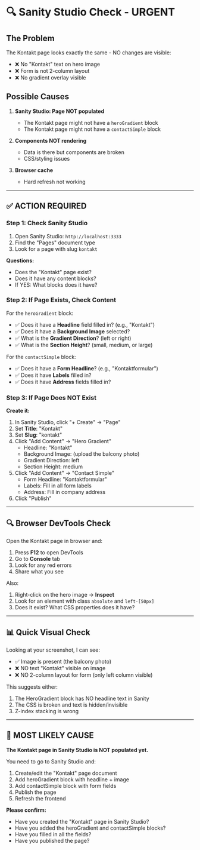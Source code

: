 # 🔍 Sanity Studio Check - URGENT

## The Problem

The Kontakt page looks exactly the same - NO changes are visible:
- ❌ No "Kontakt" text on hero image
- ❌ Form is not 2-column layout
- ❌ No gradient overlay visible

## Possible Causes

1. **Sanity Studio: Page NOT populated**
   - The Kontakt page might not have a `heroGradient` block
   - The Kontakt page might not have a `contactSimple` block
   
2. **Components NOT rendering**
   - Data is there but components are broken
   - CSS/styling issues

3. **Browser cache**
   - Hard refresh not working

---

## ✅ ACTION REQUIRED

### Step 1: Check Sanity Studio

1. Open Sanity Studio: `http://localhost:3333`
2. Find the "Pages" document type
3. Look for a page with slug `kontakt`

**Questions:**
- Does the "Kontakt" page exist?
- Does it have any content blocks?
- If YES: What blocks does it have?

### Step 2: If Page Exists, Check Content

For the `heroGradient` block:
- ✅ Does it have a **Headline** field filled in? (e.g., "Kontakt")
- ✅ Does it have a **Background Image** selected?
- ✅ What is the **Gradient Direction**? (left or right)
- ✅ What is the **Section Height**? (small, medium, or large)

For the `contactSimple` block:
- ✅ Does it have a **Form Headline**? (e.g., "Kontaktformular")
- ✅ Does it have **Labels** filled in?
- ✅ Does it have **Address** fields filled in?

### Step 3: If Page Does NOT Exist

**Create it:**
1. In Sanity Studio, click "+ Create" → "Page"
2. Set **Title**: "Kontakt"
3. Set **Slug**: "kontakt"
4. Click "Add Content" → "Hero Gradient"
   - Headline: "Kontakt"
   - Background Image: (upload the balcony photo)
   - Gradient Direction: left
   - Section Height: medium
5. Click "Add Content" → "Contact Simple"
   - Form Headline: "Kontaktformular"
   - Labels: Fill in all form labels
   - Address: Fill in company address
6. Click "Publish"

---

## 🔍 Browser DevTools Check

Open the Kontakt page in browser and:
1. Press **F12** to open DevTools
2. Go to **Console** tab
3. Look for any red errors
4. Share what you see

Also:
1. Right-click on the hero image → **Inspect**
2. Look for an element with class `absolute` and `left-[50px]`
3. Does it exist? What CSS properties does it have?

---

## 📊 Quick Visual Check

Looking at your screenshot, I can see:
- ✅ Image is present (the balcony photo)
- ❌ NO text "Kontakt" visible on image
- ❌ NO 2-column layout for form (only left column visible)

This suggests either:
1. The HeroGradient block has NO headline text in Sanity
2. The CSS is broken and text is hidden/invisible
3. Z-index stacking is wrong

---

## 🚨 MOST LIKELY CAUSE

**The Kontakt page in Sanity Studio is NOT populated yet.**

You need to go to Sanity Studio and:
1. Create/edit the "Kontakt" page document
2. Add heroGradient block with headline + image
3. Add contactSimple block with form fields
4. Publish the page
5. Refresh the frontend

**Please confirm:**
- Have you created the "Kontakt" page in Sanity Studio?
- Have you added the heroGradient and contactSimple blocks?
- Have you filled in all the fields?
- Have you published the page?

